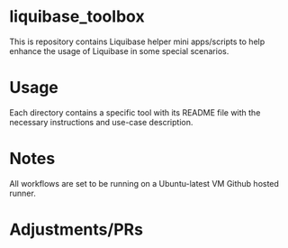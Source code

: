 # liquibase_toolbox
This is repository contains Liquibase helper mini apps/scripts to help enhance the usage of Liquibase in some special scenarios.

# Usage
Each directory contains a specific tool with its README file with the necessary instructions and use-case description.

# Notes
All workflows are set to be running on a Ubuntu-latest VM Github hosted runner.

# Adjustments/PRs

